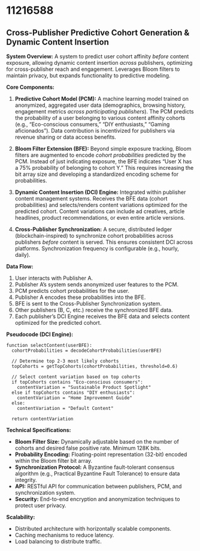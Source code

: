 # 11216588

## Cross-Publisher Predictive Cohort Generation & Dynamic Content Insertion

**System Overview:** A system to predict user cohort affinity *before* content exposure, allowing dynamic content insertion *across* publishers, optimizing for cross-publisher reach and engagement. Leverages Bloom filters to maintain privacy, but expands functionality to predictive modeling.

**Core Components:**

1.  **Predictive Cohort Model (PCM):** A machine learning model trained on anonymized, aggregated user data (demographics, browsing history, engagement metrics *across participating publishers*). The PCM predicts the probability of a user belonging to various content affinity cohorts (e.g., “Eco-conscious consumers,” “DIY enthusiasts,” “Gaming aficionados”).  Data contribution is incentivized for publishers via revenue sharing or data access benefits.

2.  **Bloom Filter Extension (BFE):**  Beyond simple exposure tracking, Bloom filters are augmented to encode *cohort probabilities* predicted by the PCM. Instead of just indicating exposure, the BFE indicates “User X has a 75% probability of belonging to cohort Y.” This requires increasing the bit array size and developing a standardized encoding scheme for probabilities.

3.  **Dynamic Content Insertion (DCI) Engine:** Integrated within publisher content management systems.  Receives the BFE data (cohort probabilities) and selects/renders content variations optimized for the predicted cohort. Content variations can include ad creatives, article headlines, product recommendations, or even entire article versions.

4.  **Cross-Publisher Synchronization:** A secure, distributed ledger (blockchain-inspired) to synchronize cohort probabilities across publishers *before* content is served. This ensures consistent DCI across platforms.  Synchronization frequency is configurable (e.g., hourly, daily).

**Data Flow:**

1.  User interacts with Publisher A.
2.  Publisher A’s system sends anonymized user features to the PCM.
3.  PCM predicts cohort probabilities for the user.
4.  Publisher A encodes these probabilities into the BFE.
5.  BFE is sent to the Cross-Publisher Synchronization system.
6.  Other publishers (B, C, etc.) receive the synchronized BFE data.
7.  Each publisher’s DCI Engine receives the BFE data and selects content optimized for the predicted cohort.

**Pseudocode (DCI Engine):**

```
function selectContent(userBFE):
  cohortProbabilities = decodeCohortProbabilities(userBFE)

  // Determine top 2-3 most likely cohorts
  topCohorts = getTopCohorts(cohortProbabilities, threshold=0.6)

  // Select content variation based on top cohorts
  if topCohorts contains "Eco-conscious consumers":
    contentVariation = "Sustainable Product Spotlight"
  else if topCohorts contains "DIY enthusiasts":
    contentVariation = "Home Improvement Guide"
  else:
    contentVariation = "Default Content"

  return contentVariation
```

**Technical Specifications:**

*   **Bloom Filter Size:** Dynamically adjustable based on the number of cohorts and desired false positive rate. Minimum 128K bits.
*   **Probability Encoding:** Floating-point representation (32-bit) encoded within the Bloom filter bit array.
*   **Synchronization Protocol:**  A Byzantine fault-tolerant consensus algorithm (e.g., Practical Byzantine Fault Tolerance) to ensure data integrity.
*   **API:** RESTful API for communication between publishers, PCM, and synchronization system.
*   **Security:** End-to-end encryption and anonymization techniques to protect user privacy.

**Scalability:**

*   Distributed architecture with horizontally scalable components.
*   Caching mechanisms to reduce latency.
*   Load balancing to distribute traffic.